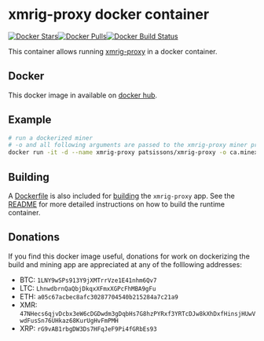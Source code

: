 # xmrig-proxy docker container

[![Docker Stars](https://img.shields.io/docker/stars/patsissons/xmrig-proxy.svg)](https://hub.docker.com/r/patsissons/xmrig-proxy/)[![Docker Pulls](https://img.shields.io/docker/pulls/patsissons/xmrig-proxy.svg)](https://hub.docker.com/r/patsissons/xmrig-proxy/)[![Docker Build Status](https://img.shields.io/docker/build/patsissons/xmrig-proxy.svg)](https://hub.docker.com/r/patsissons/xmrig-proxy/)

This container allows running [xmrig-proxy](https://github.com/xmrig/xmrig-proxy) in a docker container.

## Docker

This docker image in available on [docker hub](https://hub.docker.com/r/patsissons/xmrig-proxy/).

## Example

```bash
# run a dockerized miner
# -o and all following arguments are passed to the xmrig-proxy miner process
docker run -it -d --name xmrig-proxy patsissons/xmrig-proxy -o ca.minexmr.com:5555 --donate-level 1 -u 47NHecs6qjvDcbx3eW6cDGDwdm3gDqbHs7G8hzPYRxf3YRTcDJw8kXhDxfHinsjHUwVwdFusSn76UHkaz68KurUgHvFmPMH.github -p x
```

## Building

A [Dockerfile](https://github.com/patsissons/xmrig-proxy-docker/blob/master/build/Dockerfile) is also included for [building](https://github.com/patsissons/xmrig-proxy-docker/tree/master/build) the `xmrig-proxy` app. See the [README](https://github.com/patsissons/xmrig-proxy-docker/tree/master/build/README.md) for more detailed instructions on how to build the runtime container.

## Donations

If you find this docker image useful, donations for work on dockerizing the build and mining app are appreciated at any of the folllowing addresses:

* BTC: `1LNY9wSPs913Y9jXMTrrVze1E41nhm6Qv7`
* LTC: `LhnwdbrnQaQbjDkqxXFmxXGPcFhMBA9gFu`
* ETH: `a05c67acbec8afc30287704540b215284a7c21a9`
* XMR: `47NHecs6qjvDcbx3eW6cDGDwdm3gDqbHs7G8hzPYRxf3YRTcDJw8kXhDxfHinsjHUwVwdFusSn76UHkaz68KurUgHvFmPMH`
* XRP: `rG9vAB1rbgDW3Ds7HFqJeF9Pi4fGRbEs93`
